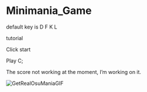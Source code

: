 # Minimania_Game
default key is 
D F K L


tutorial


 Click start
 
 Play 
C;


The score not working at the moment, I’m working on it.


![GetRealOsuManiaGIF](https://github.com/user-attachments/assets/a6564173-583a-4a3c-a5e6-1fcaa1c51603)
